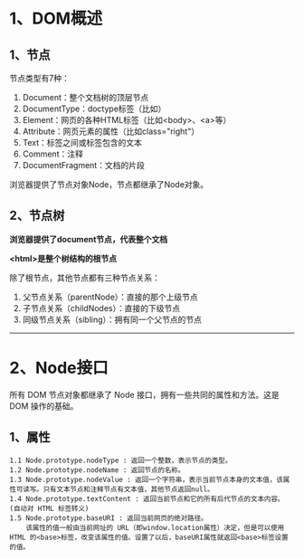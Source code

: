 # 1、DOM概述 #
## 1、节点 ##
节点类型有7种：

1. Document：整个文档树的顶层节点
2. DocumentType：doctype标签（比如<!DOCTYPE html>）
3. Element：网页的各种HTML标签（比如<body\>、<a\>等）
4. Attribute：网页元素的属性（比如class="right"）
5. Text：标签之间或标签包含的文本
6. Comment：注释
7. DocumentFragment：文档的片段

浏览器提供了节点对象Node，节点都继承了Node对象。
## 2、节点树 ##
**浏览器提供了document节点，代表整个文档**

**<html\>是整个树结构的根节点**

除了根节点，其他节点都有三种节点关系：
1. 父节点关系（parentNode）：直接的那个上级节点
2. 子节点关系（childNodes）：直接的下级节点
3. 同级节点关系（sibling）：拥有同一个父节点的节点

----------
# 2、Node接口 #
所有 DOM 节点对象都继承了 Node 接口，拥有一些共同的属性和方法。这是 DOM 操作的基础。
## 1、属性 ##
	
	1.1	Node.prototype.nodeType : 返回一个整数，表示节点的类型。
	1.2 Node.prototype.nodeName : 返回节点的名称。
	1.3 Node.prototype.nodeValue : 返回一个字符串，表示当前节点本身的文本值，该属性可读写。只有文本节点和注释节点有文本值，其他节点返回null。
	1.4 Node.prototype.textContent : 返回当前节点和它的所有后代节点的文本内容。(自动对 HTML 标签转义)
	1.5 Node.prototype.baseURI : 返回当前网页的绝对路径。
		该属性的值一般由当前网址的 URL（即window.location属性）决定，但是可以使用 HTML 的<base>标签，改变该属性的值。设置了以后，baseURI属性就返回<base>标签设置的值。
	